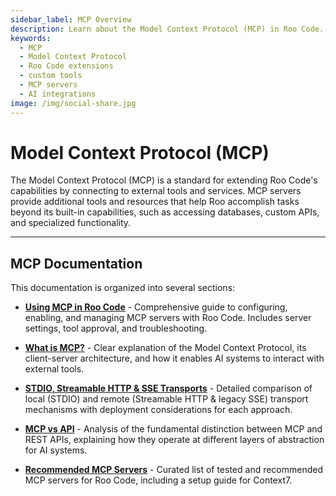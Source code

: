 ```yaml
---
sidebar_label: MCP Overview
description: Learn about the Model Context Protocol (MCP) in Roo Code. Discover how to extend AI capabilities with custom tools, resources, and server integrations.
keywords:
  - MCP
  - Model Context Protocol
  - Roo Code extensions
  - custom tools
  - MCP servers
  - AI integrations
image: /img/social-share.jpg
---
```


# Model Context Protocol (MCP)

The Model Context Protocol (MCP) is a standard for extending Roo Code's capabilities by connecting to external tools and services. MCP servers provide additional tools and resources that help Roo accomplish tasks beyond its built-in capabilities, such as accessing databases, custom APIs, and specialized functionality.

---

## MCP Documentation

This documentation is organized into several sections:

* [**Using MCP in Roo Code**](/features/mcp/using-mcp-in-roo) - Comprehensive guide to configuring, enabling, and managing MCP servers with Roo Code. Includes server settings, tool approval, and troubleshooting.

* [**What is MCP?**](/features/mcp/what-is-mcp) - Clear explanation of the Model Context Protocol, its client-server architecture, and how it enables AI systems to interact with external tools.

* [**STDIO, Streamable HTTP & SSE Transports**](/features/mcp/server-transports) - Detailed comparison of local (STDIO) and remote (Streamable HTTP & legacy SSE) transport mechanisms with deployment considerations for each approach.

* [**MCP vs API**](/features/mcp/mcp-vs-api) - Analysis of the fundamental distinction between MCP and REST APIs, explaining how they operate at different layers of abstraction for AI systems.

* [**Recommended MCP Servers**](/features/mcp/recommended-mcp-servers) - Curated list of tested and recommended MCP servers for Roo Code, including a setup guide for Context7.
